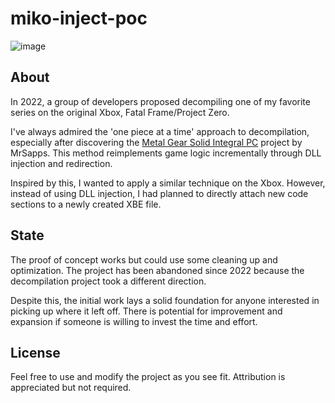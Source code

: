 # miko-inject-poc
![image](https://github.com/LoveMHz/miko-inject-poc/assets/1701315/86af97ea-d5ad-4823-bdfa-b60a453d465b)

## About
In 2022, a group of developers proposed decompiling one of my favorite series on the original Xbox, Fatal Frame/Project Zero.

I've always admired the 'one piece at a time' approach to decompilation, especially after discovering the [Metal Gear Solid Integral PC](https://github.com/MrSapps/msgi) project by MrSapps. This method reimplements game logic incrementally through DLL injection and redirection.

Inspired by this, I wanted to apply a similar technique on the Xbox. However, instead of using DLL injection, I had planned to directly attach new code sections to a newly created XBE file.

## State
The proof of concept works but could use some cleaning up and optimization. The project has been abandoned since 2022 because the decompilation project took a different direction. 

Despite this, the initial work lays a solid foundation for anyone interested in picking up where it left off. There is potential for improvement and expansion if someone is willing to invest the time and effort.

## License
Feel free to use and modify the project as you see fit. Attribution is appreciated but not required. 
